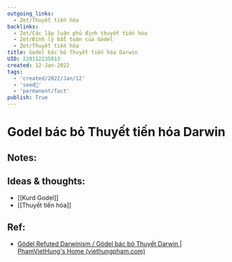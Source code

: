 ```yaml
---
outgoing_links:
  - Zet/Thuyết tiến hóa
backlinks:
  - Zet/Các lập luận phủ định thuyết tiến hóa
  - Zet/Định lý bất toàn của Gödel
  - Zet/Thuyết tiến hóa
title: Godel bác bỏ Thuyết tiến hóa Darwin
UID: 220112235013
created: 12-Jan-2022
tags:
  - 'created/2022/Jan/12'
  - 'seed🥜'
  - 'permanent/fact'
publish: True
---
```

# Godel bác bỏ Thuyết tiến hóa Darwin

## Notes:


## Ideas & thoughts:
- [[Kurd Godel]]
- [[Thuyết tiến hóa]]

## Ref:
- [Gödel Refuted Darwinism / Gödel bác bỏ Thuyết Darwin | PhamVietHung's Home (viethungpham.com)](https://viethungpham.com/2020/09/23/godel-refuted-darwinism-godel-bac-bo-thuyet-darwin/)
